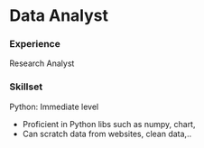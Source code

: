 # Data Analyst

### Experience
Research Analyst

### Skillset
Python: Immediate level
- Proficient in Python libs such as numpy, chart,
- Can scratch data from websites, clean data,..

  


